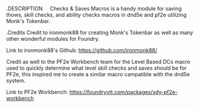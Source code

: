 .DESCRIPTION
    Checks & Saves Macros is a handy module for saving thows, skill checks, and ability checks macros in dnd5e and pf2e utilizing Monk's Tokenbar.

.Credits
Credit to ironmonk88 for creating Monk's Tokenbar as well as many other wonderful modules for Foundry.

Link to ironmonk88's Github: https://github.com/ironmonk88/

Credit as well to the PF2e Workbench team for the Level Based DCs macro used to quickly determine what level skill checks and saves should be for PF2e, this inspired me to create a similar macro campatible with the dnd5e system.

Link to PF2e Workbench: https://foundryvtt.com/packages/xdy-pf2e-workbench
